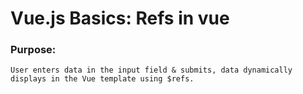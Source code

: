 # Vue.js Basics: Refs in vue

### Purpose: 
    User enters data in the input field & submits, data dynamically displays in the Vue template using $refs.
